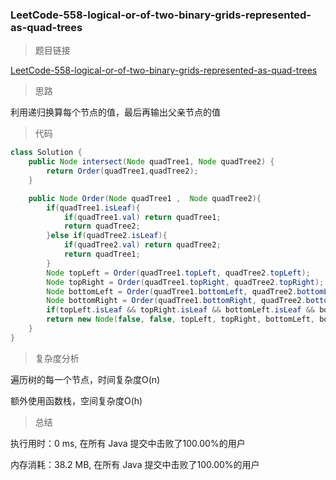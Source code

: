### LeetCode-558-logical-or-of-two-binary-grids-represented-as-quad-trees

> 题目链接

[LeetCode-558-logical-or-of-two-binary-grids-represented-as-quad-trees](https://leetcode-cn.com/problems/logical-or-of-two-binary-grids-represented-as-quad-trees/)

> 思路

利用递归换算每个节点的值，最后再输出父亲节点的值

> 代码

```java
class Solution {
    public Node intersect(Node quadTree1, Node quadTree2) {
        return Order(quadTree1,quadTree2);
    }

    public Node Order(Node quadTree1 ,  Node quadTree2){
        if(quadTree1.isLeaf){
            if(quadTree1.val) return quadTree1;
            return quadTree2;
        }else if(quadTree2.isLeaf){
            if(quadTree2.val) return quadTree2;
            return quadTree1;
        }
        Node topLeft = Order(quadTree1.topLeft, quadTree2.topLeft);
        Node topRight = Order(quadTree1.topRight, quadTree2.topRight);
        Node bottomLeft = Order(quadTree1.bottomLeft, quadTree2.bottomLeft);
        Node bottomRight = Order(quadTree1.bottomRight, quadTree2.bottomRight);
        if(topLeft.isLeaf && topRight.isLeaf && bottomLeft.isLeaf && bottomRight.isLeaf && topLeft.val == topRight.val && topLeft.val == bottomLeft.val && topLeft.val == bottomRight.val) return new Node(topLeft.val,true,null,null,null,null);
        return new Node(false, false, topLeft, topRight, bottomLeft, bottomRight);
    }
}
```

> 复杂度分析

遍历树的每一个节点，时间复杂度O(n)

额外使用函数栈，空间复杂度O(h)

> 总结

执行用时：0 ms, 在所有 Java 提交中击败了100.00%的用户

内存消耗：38.2 MB, 在所有 Java 提交中击败了100.00%的用户
